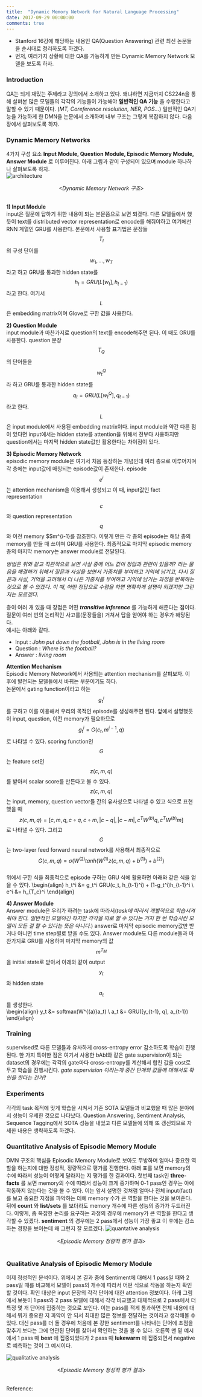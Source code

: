 ```yaml
---
title:  "Dynamic Memory Network for Natural Language Processing"
date: 2017-09-29 00:00:00
comments: true
---
```


- Stanford 16강에 해당하는 내용인 QA(Question Answering) 관련 최신 논문들을 순서대로 정리하도록 하겠다.
- 먼저, 여러가지 상황에 대한 QA를 가능하게 만든 Dynamic Memory Network 모델을 보도록 하자.

### Introduction

QA는 되게 재밌는 주제라고 강의에서 소개하고 있다. 왜냐하면 지금까지 CS224n을 통해 살펴본 많은 모델들의 각각의
기능들이 가능해야 **일반적인 QA 기능** 을 수행한다고 말할 수 있기 때문이다. (*MT, Coreference resolution, NER, POS...*)
일반적인 QA기능을 가능하게 한 DMN을 논문에서 소개하며 내부 구조는 그렇게 복잡하지 않다. 다음 장에서 살펴보도록 하자.

### Dynamic Memory Networks

4가지 구성 요소 **Input Module, Question Module, Episodic Memory Module, Answer Module** 로 이루어진다.
아래 그림과 같이 구성되어 있으며 module 하나하나 살펴보도록 하자. <br>
![architecture](https://whikwon.github.io/images/NLP_DMN_architecture.png)<br>
<center> <i> &lt;Dynamic Memory Network 구조&gt;</i> </center> <br>

**1) Input Module** <br>
input은 질문에 답하기 위한 내용이 되는 본문쯤으로 보면 되겠다. 다른 모델들에서 했듯이 text를
distributed vector representation로 encode를 해줘야하고 여기에선 RNN 계열인 GRU를 사용한다.
본문에서 사용할 표기법은 문장들 $$T_I$$의 구성 단어를 $$w_1, ..., w_T$$라고 하고
GRU를 통과한 hidden state를 $$h_t = GRU(L[w_t], h_{t-1})$$라고 한다. 여기서 $$L$$은 embedding matrix이며
Glove로 구한 값을 사용한다.

**2) Question Module** <br>
input module과 마찬가지로 question의 text를 encode해주면 된다. 이 때도 GRU를 사용한다.
question 문장 $$T_Q$$의 단어들을 $$w_t^Q$$라 하고 GRU를 통과한 hidden state를 $$q_t = GRU(L[w_t^Q], q_{t-1})$$
라고 한다. $$L$$은 input module에서 사용된 embedding matrix이다. input module과 약간 다른 점이 있다면
input에서는 hidden state를 attention을 위해서 전부다 사용하지만 question에서는 마지막 hidden state값만
활용한다는 차이점이 있다.

**3) Episodic Memory Network** <br>
episodic memory module은 여기서 처음 등장하는 개념인데 여러 층으로 이루어지며 각 층에는 input값에 매칭되는 episode값이 존재한다.
episode $$e^i$$는 attention mechanism을 이용해서 생성되고 이 때, input값인 fact representation $$c$$와 question representation $$q$$와 이전 memory $$m^{i-1}를 참조한다.
이렇게 만든 각 층의 episode는 해당 층의 memory를 만들 때 쓰이며 GRU를 사용한다. 최종적으로 마지막 episodic memory 층의 마지막 memory는
answer module로 전달된다.

*방법은 위와 같고 직관적으로 보면 사실 중에 어느 값이 정답과 관련이 있을까? 라는 물음을 해결하기 위해서 질문과 사실을 보면서
가중치를 부여하고 기억에 남기고, 다시 질문과 사실, 기억을 고려해서 더 나은 가중치를 부여하고 기억에 남기는 과정을 반복하는 것으로 볼 수 있겠다.
이 때, 어떤 정답으로 수렴을 하면 명확하게 설명이 되겠지만 그런지는 모르겠다.*

층이 여러 개 있을 때 장점은 어떤 ***transitive inference*** 를 가능하게 해준다는 점이다.
질문이 여러 번의 논리적인 사고를(문장들을) 거쳐서 답을 얻어야 하는 경우가 해당된다. <br>
예시는 아래와 같다. <br>
- Input : *John put down the football*, *John is in the living room* <br>
- Question : *Where is the football?* <br>
- Answer : *living room* <br>

**Attention Mechanism** <br>
Episodic Memory Network에서 사용되는 attention mechanism를 살펴보자. 이 후에 발전되는 모델들에서 바뀌는 부분이기도 하다.  
논문에서 gating function이라고 하는 $$g_t^i$$를 구하고 이를 이용해서 우리의 목적인 episode를 생성해주면 된다.
앞에서 설명했듯이 input, question, 이전 memory가 필요하므로 $$g_t^i = G(c_t, m^{i-1}, q)$$로 나타낼 수 있다.
scoring function인 $$G$$는 feature set인 $$z(c, m, q)$$를 받아서 scalar score를 만든다고 볼 수 있다.
$$z(c, m, q)$$는 input, memory, question vector들 간의 유사성으로 나타낼 수 있고 식으로 표현했을 때
$$z(c, m, q) = \big [ c,m,q,c \circ q, c \circ m, \vert c-q \vert, \vert c-m \vert, c^T W^{(b)}q, c^TW^{(b)}m \big ]$$
로 나타낼 수 있다. 그리고 $$G$$는 two-layer feed forward neural network를 사용해서 최종적으로
$$G(c,m,q) = \sigma \bigg (W^{(2)} tanh \big ( W^{(1)} z(c,m,q) + b^{(1)} \big ) + b^{(2)} \bigg )$$ <br>
위에서 구한 식을 최종적으로 episode 구하는 GRU 식에 활용하면 아래와 같은 식을 얻을 수 있다.
\begin{align} h_t^i &= g_t^i GRU(c_t, h_{t-1}^i) + (1-g_t^i)h_{t-1}^i \\
e^i &= h_{T_c}^i \end{align}

**4) Answer Module** <br>
Answer module은 우리가 하려는 task에 따라서(*task에 따라서 개별적으로 학습시켜줘야 한다. 일반적인 모델이긴 하지만 각각을 따로 할 수 있다는 거지 한 번
학습시킨 모델이 모든 걸 할 수 있다는 뜻은 아니다.*) answer로 마지막 episodic memory값만 받거나 아니면 time step별로 받을 수도 있다.
Answer module도 다른 module들과 마찬가지로 GRU를 사용하며 마지막 memory의 값 $$m^{T_M}$$을 initial state로 받아서 아래와 같이
output $$y_t$$와 hidden state $$a_t$$를 생성한다. <br>
\begin{align} y_t &= softmax(W^{(a)}a_t) \\
a_t &= GRU([y_{t-1}, q], a_{t-1}) \end{align}

### Training
supervised로 다른 모델들과 유사하게 cross-entropy error 감소하도록 학습이 진행된다.
한 가지 특이한 점은 여기서 사용한 bAbI와 같은 gate supervision이 되는 dataset의 경우에는
각각의 gate마다 cross-entropy를 계산해서 합친 값을 cost로 두고 학습을 진행시킨다.
*gate supervision 이라는게 중간 단계의 값들에 대해서도 확인을 한다는 건가?*

### Experiments
각각의 task 목적에 맞게 학습을 시켜서 기존 SOTA 모델들과 비교했을 때 많은 분야에서 성능이 우세한 것으로 나타났다.
Question Answering, Sentiment Analysis, Sequence Tagging에서 SOTA 성능을 내었고 다른 모델들에 의해
또 갱신되므로 자세한 내용은 생략하도록 하겠다.

### Quantitative Analysis of Episodic Memory Module
DMN 구조의 핵심을 Episodic Memory Module로 보아도 무방하며 얼마나 중요한 역할을 하는지에 대한 정성적,
정량적으로 평가를 진행한다.
아래 표를 보면 memory의 수에 따라서 성능이 어떻게 달라지는 지 평가를 한 결과이다. 첫번째 task인
**three-facts** 를 보면 memory의 수에 따라서 성능이 크게 증가하며 0-1 pass인 경우는
아예 작동하지 않는다는 것을 볼 수 있다. 이는 앞서 설명한 것처럼 얼마나 전체 input(fact)를 보고
중요한 지점을 파악하는 데에 memory 수가 큰 역할을 한다는 것을 보여준다. 뒤에 **count** 와 **list/sets**
를 보더라도 memory 개수에 따른 성능의 증가가 두드러진다. 이렇게, 좀 복잡한 논리를 요구하는 과정의 경우에 memory가 큰 역할을
한다고 생각할 수 있겠다. **sentiment** 의 경우에는 2 pass에서 성능이 가장 좋고 이 후에는 감소하는 경향을
보이는데 왜 그런지 잘 모르겠다.
![quantative analysis](https://whikwon.github.io/images/NLP_DMN_episodic_memory1.png)<br>
<center> <i> &lt;Episodic Memory 정량적 평가 결과&gt;</i> </center> <br>

### Qualitative Analysis of Episodic Memory Module
이제 정성적인 분석이다. 위에서 본 결과 중에 Sentiment에 대해서 1 pass일 때와 2 pass일 때를 비교해서
모델이 pass의 개수에 따라서 어떤 식으로 작동을 하는지 확인할 것이다. 확인 대상은 input 문장의 각각 단어에 대한
attention 정보이다.
아래 그림에서 보듯이 1 pass와 2 pass 모델에 대해서 각각 비교했고 대체적으로 2 pass에서 더 특정 몇 개 단어에
집중하는 것으로 보인다. 이는 pass를 적게 통과하면 전체 내용에 대해서 뭐가 중요한 지 파악이 안 되서
최대한 많은 정보를 전달하는 것이라고 생각해볼 수 있다. 대신 pass를 더 돌 경우에 처음에 본 강한 sentiment를
나타내는 단어에 초점을 맞추기 보다는 그에 연관된 단어를 찾아서 확인하는 것을 볼 수 있다. 오른쪽 맨 밑 예시에서
1 pass 때 **best** 에 집중되었다가 2 pass 때 **lukewarm** 에 집중되면서 negative로 예측하는 것이
그 예시이다.

![qualitative analysis](https://whikwon.github.io/images/NLP_DMN_episodic_memory2.png)<br>
<center> <i> &lt;Episodic Memory 정성적 평가 결과&gt;</i> </center> <br>



Reference: <br>
